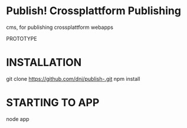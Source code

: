 Publish! Crossplattform Publishing
==================================

cms, for publishing crossplattform webapps

PROTOTYPE

INSTALLATION
============

git clone https://github.com/dni/publish-.git
npm install


STARTING TO APP
===============

node app